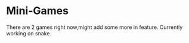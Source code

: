 # Mini-Games
There are 2 games right now,might add some more in feature.
Currently working on snake.
